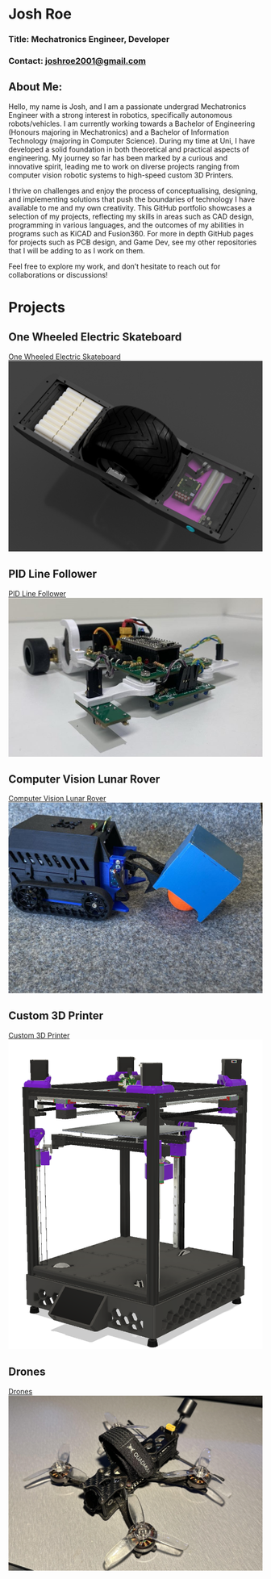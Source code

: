 # Josh Roe

### Title: Mechatronics Engineer, Developer
### Contact: joshroe2001@gmail.com

## About Me:
Hello, my name is Josh, and I am a passionate undergrad Mechatronics Engineer with a strong interest in robotics, specifically autonomous robots/vehicles. I am currently working towards a Bachelor of Engineering (Honours majoring in Mechatronics) and a Bachelor of Information Technology (majoring in Computer Science). During my time at Uni, I have developed a solid foundation in both theoretical and practical aspects of engineering. My journey so far has been marked by a curious and innovative spirit, leading me to work on diverse projects ranging from computer vision robotic systems to high-speed custom 3D Printers.

I thrive on challenges and enjoy the process of conceptualising, designing, and implementing solutions that push the boundaries of technology I have available to me and my own creativity. This GitHub portfolio showcases a selection of my projects, reflecting my skills in areas such as CAD design, programming in various languages, and the outcomes of my abilities in programs such as KiCAD and Fusion360. For more in depth GitHub pages for projects such as PCB design, and Game Dev, see my other repositories that I will be adding to as I work on them.

Feel free to explore my work, and don’t hesitate to reach out for collaborations or discussions!

# Projects

## One Wheeled Electric Skateboard

[One Wheeled Electric Skateboard](Self_Balancing_Electric_Skateboard/)
![One Wheeled Electric Skateboard](Self_Balancing_Electric_Skateboard/V2XR3.png)

## PID Line Follower

[PID Line Follower](Line_Following_Robot/)
![PID Line Follower](Images/LineFollower.jpg)

## Computer Vision Lunar Rover

[Computer Vision Lunar Rover](Computer_Vision_Lunar_Rover/)
![Computer Vision Lunar Rover](Images/LunarRobot.jpg)

## Custom 3D Printer

[Custom 3D Printer](Custom_3D_Printer/)
![Custom 3D Printer](Images/Printer.png)

## Drones

[Drones](Drones/)
![Drones](Images/Drone.jpg)


